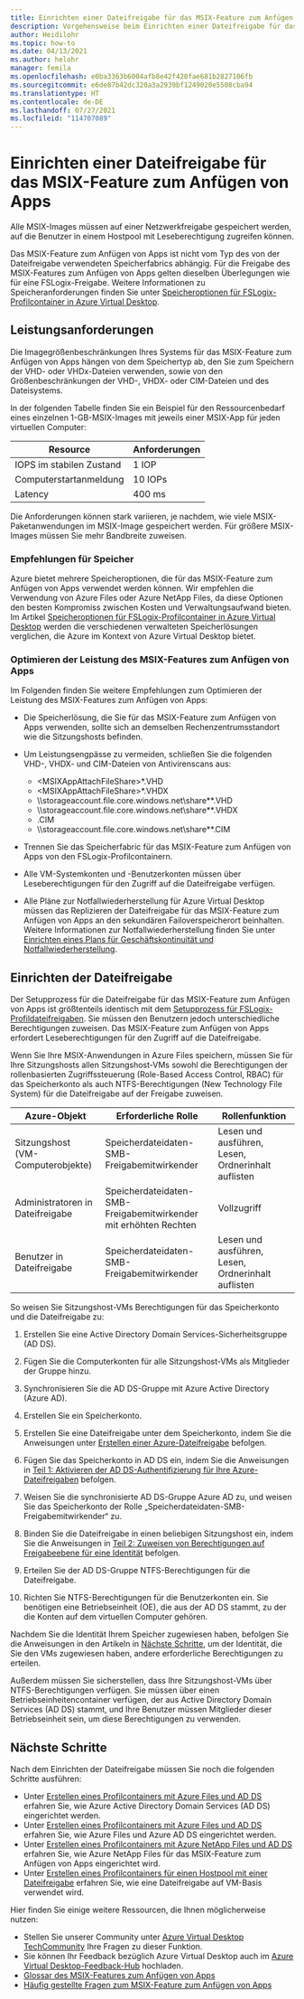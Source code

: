 ```yaml
---
title: Einrichten einer Dateifreigabe für das MSIX-Feature zum Anfügen von Apps für Azure Virtual Desktop – Azure
description: Vorgehensweise beim Einrichten einer Dateifreigabe für das MSIX-Feature zum Anfügen von Apps für Azure Virtual Desktop.
author: Heidilohr
ms.topic: how-to
ms.date: 04/13/2021
ms.author: helohr
manager: femila
ms.openlocfilehash: e0ba3363b6004afb8e42f420fae681b2827106fb
ms.sourcegitcommit: e6de87b42dc320a3a2939bf1249020e5508cba94
ms.translationtype: HT
ms.contentlocale: de-DE
ms.lasthandoff: 07/27/2021
ms.locfileid: "114707089"
---
```

# <a name="set-up-a-file-share-for-msix-app-attach"></a>Einrichten einer Dateifreigabe für das MSIX-Feature zum Anfügen von Apps

Alle MSIX-Images müssen auf einer Netzwerkfreigabe gespeichert werden, auf die Benutzer in einem Hostpool mit Leseberechtigung zugreifen können.

Das MSIX-Feature zum Anfügen von Apps ist nicht vom Typ des von der Dateifreigabe verwendeten Speicherfabrics abhängig. Für die Freigabe des MSIX-Features zum Anfügen von Apps gelten dieselben Überlegungen wie für eine FSLogix-Freigabe. Weitere Informationen zu Speicheranforderungen finden Sie unter [Speicheroptionen für FSLogix-Profilcontainer in Azure Virtual Desktop](store-fslogix-profile.md).

## <a name="performance-requirements"></a>Leistungsanforderungen

Die Imagegrößenbeschränkungen Ihres Systems für das MSIX-Feature zum Anfügen von Apps hängen von dem Speichertyp ab, den Sie zum Speichern der VHD- oder VHDx-Dateien verwenden, sowie von den Größenbeschränkungen der VHD-, VHDX- oder CIM-Dateien und des Dateisystems.

In der folgenden Tabelle finden Sie ein Beispiel für den Ressourcenbedarf eines einzelnen 1-GB-MSIX-Images mit jeweils einer MSIX-App für jeden virtuellen Computer:

| Resource             | Anforderungen |
|----------------------|--------------|
| IOPS im stabilen Zustand    | 1 IOP       |
| Computerstartanmeldung | 10 IOPs      |
| Latency              | 400 ms       |

Die Anforderungen können stark variieren, je nachdem, wie viele MSIX-Paketanwendungen im MSIX-Image gespeichert werden. Für größere MSIX-Images müssen Sie mehr Bandbreite zuweisen.

### <a name="storage-recommendations"></a>Empfehlungen für Speicher

Azure bietet mehrere Speicheroptionen, die für das MSIX-Feature zum Anfügen von Apps verwendet werden können. Wir empfehlen die Verwendung von Azure Files oder Azure NetApp Files, da diese Optionen den besten Kompromiss zwischen Kosten und Verwaltungsaufwand bieten. Im Artikel [Speicheroptionen für FSLogix-Profilcontainer in Azure Virtual Desktop](store-fslogix-profile.md) werden die verschiedenen verwalteten Speicherlösungen verglichen, die Azure im Kontext von Azure Virtual Desktop bietet.

### <a name="optimize-msix-app-attach-performance"></a>Optimieren der Leistung des MSIX-Features zum Anfügen von Apps

Im Folgenden finden Sie weitere Empfehlungen zum Optimieren der Leistung des MSIX-Features zum Anfügen von Apps:

- Die Speicherlösung, die Sie für das MSIX-Feature zum Anfügen von Apps verwenden, sollte sich an demselben Rechenzentrumsstandort wie die Sitzungshosts befinden.
- Um Leistungsengpässe zu vermeiden, schließen Sie die folgenden VHD-, VHDX- und CIM-Dateien von Antivirenscans aus:
   
    - <MSIXAppAttachFileShare\>\*.VHD
    - <MSIXAppAttachFileShare\>\*.VHDX
    - \\\\storageaccount.file.core.windows.net\\share\*\*.VHD
    - \\\\storageaccount.file.core.windows.net\\share\*\*.VHDX
    - <MSIXAppAttachFileShare>.CIM
    - \\\\storageaccount.file.core.windows.net\\share\*\*.CIM

- Trennen Sie das Speicherfabric für das MSIX-Feature zum Anfügen von Apps von den FSLogix-Profilcontainern.
- Alle VM-Systemkonten und -Benutzerkonten müssen über Leseberechtigungen für den Zugriff auf die Dateifreigabe verfügen.
- Alle Pläne zur Notfallwiederherstellung für Azure Virtual Desktop müssen das Replizieren der Dateifreigabe für das MSIX-Feature zum Anfügen von Apps an den sekundären Failoverspeicherort beinhalten. Weitere Informationen zur Notfallwiederherstellung finden Sie unter [Einrichten eines Plans für Geschäftskontinuität und Notfallwiederherstellung](disaster-recovery.md).

## <a name="how-to-set-up-the-file-share"></a>Einrichten der Dateifreigabe

Der Setupprozess für die Dateifreigabe für das MSIX-Feature zum Anfügen von Apps ist größtenteils identisch mit dem [Setupprozess für FSLogix-Profildateifreigaben](create-host-pools-user-profile.md). Sie müssen den Benutzern jedoch unterschiedliche Berechtigungen zuweisen. Das MSIX-Feature zum Anfügen von Apps erfordert Leseberechtigungen für den Zugriff auf die Dateifreigabe.

Wenn Sie Ihre MSIX-Anwendungen in Azure Files speichern, müssen Sie für Ihre Sitzungshosts allen Sitzungshost-VMs sowohl die Berechtigungen der rollenbasierten Zugriffssteuerung (Role-Based Access Control, RBAC) für das Speicherkonto als auch NTFS-Berechtigungen (New Technology File System) für die Dateifreigabe auf der Freigabe zuweisen.

| Azure-Objekt                      | Erforderliche Rolle                                     | Rollenfunktion                                  |
|-----------------------------------|--------------------------------------------------|-----------------------------------------------|
| Sitzungshost (VM-Computerobjekte)| Speicherdateidaten-SMB-Freigabemitwirkender          | Lesen und ausführen, Lesen, Ordnerinhalt auflisten  |
| Administratoren in Dateifreigabe              | Speicherdateidaten-SMB-Freigabemitwirkender mit erhöhten Rechten | Vollzugriff                                  |
| Benutzer in Dateifreigabe               | Speicherdateidaten-SMB-Freigabemitwirkender          | Lesen und ausführen, Lesen, Ordnerinhalt auflisten  |

So weisen Sie Sitzungshost-VMs Berechtigungen für das Speicherkonto und die Dateifreigabe zu:

1. Erstellen Sie eine Active Directory Domain Services-Sicherheitsgruppe (AD DS).

2. Fügen Sie die Computerkonten für alle Sitzungshost-VMs als Mitglieder der Gruppe hinzu.

3. Synchronisieren Sie die AD DS-Gruppe mit Azure Active Directory (Azure AD).

4. Erstellen Sie ein Speicherkonto.

5. Erstellen Sie eine Dateifreigabe unter dem Speicherkonto, indem Sie die Anweisungen unter [Erstellen einer Azure-Dateifreigabe](../storage/files/storage-how-to-create-file-share.md#create-a-file-share) befolgen.

6. Fügen Sie das Speicherkonto in AD DS ein, indem Sie die Anweisungen in [Teil 1: Aktivieren der AD DS-Authentifizierung für Ihre Azure-Dateifreigaben](../storage/files/storage-files-identity-ad-ds-enable.md#option-one-recommended-use-azfileshybrid-powershell-module) befolgen.

7. Weisen Sie die synchronisierte AD DS-Gruppe Azure AD zu, und weisen Sie das Speicherkonto der Rolle „Speicherdateidaten-SMB-Freigabemitwirkender“ zu.

8. Binden Sie die Dateifreigabe in einen beliebigen Sitzungshost ein, indem Sie die Anweisungen in [Teil 2: Zuweisen von Berechtigungen auf Freigabeebene für eine Identität](../storage/files/storage-files-identity-ad-ds-assign-permissions.md) befolgen.

9. Erteilen Sie der AD DS-Gruppe NTFS-Berechtigungen für die Dateifreigabe.

10. Richten Sie NTFS-Berechtigungen für die Benutzerkonten ein. Sie benötigen eine Betriebseinheit (OE), die aus der AD DS stammt, zu der die Konten auf dem virtuellen Computer gehören.

Nachdem Sie die Identität Ihrem Speicher zugewiesen haben, befolgen Sie die Anweisungen in den Artikeln in [Nächste Schritte](#next-steps), um der Identität, die Sie den VMs zugewiesen haben, andere erforderliche Berechtigungen zu erteilen.

Außerdem müssen Sie sicherstellen, dass Ihre Sitzungshost-VMs über NTFS-Berechtigungen verfügen. Sie müssen über einen Betriebseinheitencontainer verfügen, der aus Active Directory Domain Services (AD DS) stammt, und Ihre Benutzer müssen Mitglieder dieser Betriebseinheit sein, um diese Berechtigungen zu verwenden.

## <a name="next-steps"></a>Nächste Schritte

Nach dem Einrichten der Dateifreigabe müssen Sie noch die folgenden Schritte ausführen:

- Unter [Erstellen eines Profilcontainers mit Azure Files und AD DS](create-file-share.md) erfahren Sie, wie Azure Active Directory Domain Services (AD DS) eingerichtet werden.
- Unter [Erstellen eines Profilcontainers mit Azure Files und AD DS](create-profile-container-adds.md) erfahren Sie, wie Azure Files und Azure AD DS eingerichtet werden.
- Unter [Erstellen eines Profilcontainers mit Azure NetApp Files und AD DS](create-fslogix-profile-container.md) erfahren Sie, wie Azure NetApp Files für das MSIX-Feature zum Anfügen von Apps eingerichtet wird.
- Unter [Erstellen eines Profilcontainers für einen Hostpool mit einer Dateifreigabe](create-host-pools-user-profile.md) erfahren Sie, wie eine Dateifreigabe auf VM-Basis verwendet wird.

Hier finden Sie einige weitere Ressourcen, die Ihnen möglicherweise nutzen:

- Stellen Sie unserer Community unter [Azure Virtual Desktop TechCommunity](https://techcommunity.microsoft.com/t5/Windows-Virtual-Desktop/bd-p/WindowsVirtualDesktop) Ihre Fragen zu dieser Funktion.
- Sie können Ihr Feedback bezüglich Azure Virtual Desktop auch im [Azure Virtual Desktop-Feedback-Hub](https://support.microsoft.com/help/4021566/windows-10-send-feedback-to-microsoft-with-feedback-hub-app) hochladen.
- [Glossar des MSIX-Features zum Anfügen von Apps](app-attach-glossary.md)
- [Häufig gestellte Fragen zum MSIX-Feature zum Anfügen von Apps](app-attach-faq.yml)
